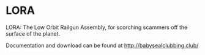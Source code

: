 # LORA
LORA: The Low Orbit Railgun Assembly, for scorching scammers off the surface of the planet. 

Documentation and download can be found at http://babysealclubbing.club/
